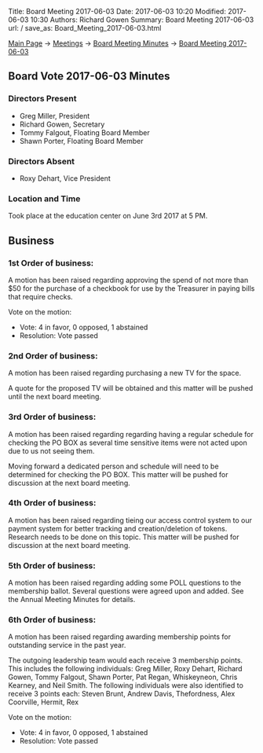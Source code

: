Title: Board Meeting 2017-06-03
Date: 2017-06-03 10:20
Modified: 2017-06-03 10:30
Authors: Richard Gowen
Summary: Board Meeting 2017-06-03
url: /
save_as: Board_Meeting_2017-06-03.html

[Main Page](index.html) -\> [Meetings](Meetings.html)
-\> [Board Meeting Minutes](Board_Meeting_Minutes.html) -\> [Board Meeting 2017-06-03](Board_Meeting_2017-06-03.html)

Board Vote 2017-06-03 Minutes
-----------------------------

### Directors Present

-   Greg Miller, President
-   Richard Gowen, Secretary
-   Tommy Falgout, Floating Board Member
-   Shawn Porter, Floating Board Member

### Directors Absent

-   Roxy Dehart, Vice President

### Location and Time

Took place at the education center on June 3rd 2017 at 5 PM.

Business
--------

### 1st Order of business:

A motion has been raised regarding approving the spend of not more than $50
for the purchase of a checkbook for use by the Treasurer in paying bills that require checks.

Vote on the motion:

-   Vote: 4 in favor, 0 opposed, 1 abstained
-   Resolution: Vote passed

### 2nd Order of business:

A motion has been raised regarding purchasing a new TV for the space.

A quote for the proposed TV will be obtained and this matter will be pushed until the next board meeting.

### 3rd Order of business:

A motion has been raised regarding regarding having a regular schedule for checking the PO BOX as several
time sensitive items were not acted upon due to us not seeing them.

Moving forward a dedicated person and schedule will need to be determined for checking the PO BOX.
This matter will be pushed for discussion at the next board meeting.

### 4th Order of business:

A motion has been raised regarding tieing our access control system to our payment system for better
tracking and creation/deletion of tokens.  Research needs to be done on this topic.
This matter will be pushed for discussion at the next board meeting.

### 5th Order of business:

A motion has been raised regarding adding some POLL questions to the membership ballot.
Several questions were agreed upon and added.  See the Annual Meeting Minutes for details.

### 6th Order of business:

A motion has been raised regarding awarding membership points for
outstanding service in the past year. 

The outgoing leadership team would each receive 3 membership points. This includes the following
individuals: Greg Miller, Roxy Dehart, Richard Gowen, Tommy Falgout, Shawn Porter, Pat Regan, Whiskeyneon, Chris Kearney, and Neil Smith.
The following individuals were also identified to receive 3 points each:
Steven Brunt, Andrew Davis, Thefordness, Alex Coorville, Hermit, Rex

Vote on the motion:

-   Vote: 4 in favor, 0 opposed, 1 abstained
-   Resolution: Vote passed

